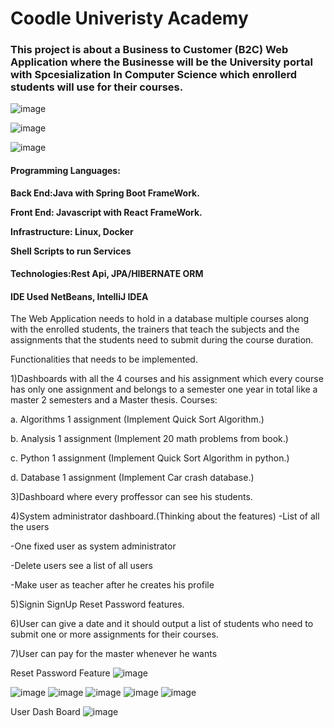 
# Coodle Univeristy Academy 


### This project is about a Business to Customer (B2C) Web Application where the Businesse will be the University portal with Spcesialization In Computer Science which enrollerd students will use for their courses.

![image](https://user-images.githubusercontent.com/39504405/161166547-90c87267-a555-48a4-8b1f-9c17bf52a3b0.png)

![image](https://user-images.githubusercontent.com/39504405/177527182-19d6a723-1199-497e-b144-7d23fc712be7.png)

![image](https://user-images.githubusercontent.com/39504405/179713092-f6809a33-e048-4243-a594-7e43905dd0b5.png)

#### Programming Languages: 

  **Back End:Java with Spring Boot FrameWork.**<br>
  
  **Front End: Javascript with React FrameWork.**<br>
  
  **Infrastructure: Linux, Docker**<br>
  
  **Shell Scripts to run Services**<br>
  
#### Technologies:Rest Api, JPA/HIBERNATE ORM 
#### IDE Used NetBeans, IntelliJ IDEA

The Web Application needs to hold in a database multiple courses along with the enrolled students, the trainers that teach the subjects and the assignments that the students need to submit during the course duration.

Functionalities that needs to be implemented.

1)Dashboards with all the 4 courses  and his assignment which every course has only one assignment and belongs to a semester one year in total like a master   2 semesters and a Master thesis.
Courses:

 a. Algorithms 1 assignment (Implement Quick Sort Algorithm.)
 
 b. Analysis 1 assignment (Implement 20 math problems from book.)
 
 c. Python 1 assignment (Implement Quick Sort Algorithm in python.)
 
 d. Database 1 assignment (Implement Car crash database.)

3)Dashboard where every proffessor can see his students.

4)System administrator dashboard.(Thinking about the features)
   -List of all the users

   -One fixed user as system administrator
  
   -Delete users see a list of all users
  
   -Make user as teacher after he creates his profile

5)Signin SignUp Reset Password features.

6)User can give a date and it should output a list of students who need to submit one or more assignments for their courses.

7)User can pay for the master whenever he wants


Reset Password Feature
![image](https://user-images.githubusercontent.com/39504405/166916877-9d27161a-fa3c-4ef8-80bf-a6c3bb2b1c98.png)

![image](https://user-images.githubusercontent.com/39504405/166916986-ff013ca5-8aa8-4aa1-a368-23a9e8c67b45.png)
![image](https://user-images.githubusercontent.com/39504405/166917193-01fe98d0-2205-48f8-a1df-bf275197c8f0.png)
![image](https://user-images.githubusercontent.com/39504405/166917236-5f761263-2ee7-47c3-8281-d4cba5c81987.png)
![image](https://user-images.githubusercontent.com/39504405/166917303-0fa04c85-fce8-4001-b6ff-4e166984a6f5.png)
![image](https://user-images.githubusercontent.com/39504405/166917826-6e6f39f4-9296-4808-b2ef-78c62b4c6b36.png)

User Dash Board
![image](https://user-images.githubusercontent.com/39504405/176125707-ea583321-55ac-4a22-a14b-8fa69d7e139d.png)




